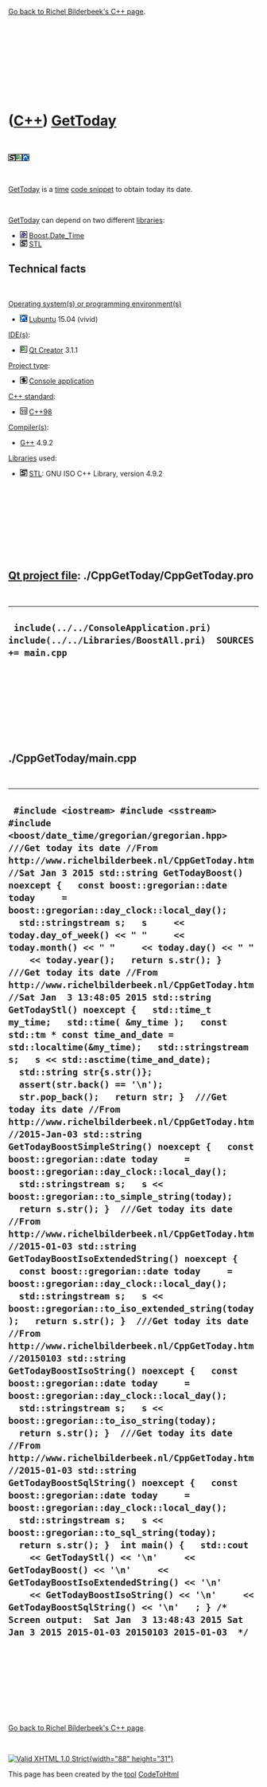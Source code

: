 

[Go back to Richel Bilderbeek's C++ page](Cpp.htm).

 

 

 

 

 

([C++](Cpp.htm)) [GetToday](CppGetToday.htm)
============================================

 

![STL](PicStl.png)![Qt
Creator](PicQtCreator.png)![Lubuntu](PicLubuntu.png)

 

[GetToday](CppGetToday.htm) is a [time](CppTime.htm) [code
snippet](CppCodeSnippets.htm) to obtain today its date.

 

[GetToday](CppGetToday.htm) can depend on two different
[libraries](CppLibrary.htm):

-   ![Boost](PicBoost.png) [Boost.Date\_Time](CppBoostDate_Time.htm)
-   ![STL](PicStl.png) [STL](CppStl.htm)

Technical facts
---------------

 

[Operating system(s) or programming environment(s)](CppOs.htm)

-   ![Lubuntu](PicLubuntu.png) [Lubuntu](CppLubuntu.htm) 15.04 (vivid)

[IDE(s)](CppIde.htm):

-   ![Qt Creator](PicQtCreator.png) [Qt Creator](CppQtCreator.htm) 3.1.1

[Project type](CppQtProjectType.htm):

-   ![console](PicConsole.png) [Console
    application](CppConsoleApplication.htm)

[C++ standard](CppStandard.htm):

-   ![C++98](PicCpp98.png) [C++98](Cpp98.htm)

[Compiler(s)](CppCompiler.htm):

-   [G++](CppGpp.htm) 4.9.2

[Libraries](CppLibrary.htm) used:

-   ![STL](PicStl.png) [STL](CppStl.htm): GNU ISO C++ Library, version
    4.9.2

 

 

 

 

 

[Qt project file](CppQtProjectFile.htm): ./CppGetToday/CppGetToday.pro
----------------------------------------------------------------------

 

  -----------------------------------------------------------------------------------------------------
  ` include(../../ConsoleApplication.pri) include(../../Libraries/BoostAll.pri)  SOURCES += main.cpp`
  -----------------------------------------------------------------------------------------------------

 

 

 

 

 

./CppGetToday/main.cpp
----------------------

 

  --------------------------------------------------------------------------------------------------------------------------------------------------------------------------------------------------------------------------------------------------------------------------------------------------------------------------------------------------------------------------------------------------------------------------------------------------------------------------------------------------------------------------------------------------------------------------------------------------------------------------------------------------------------------------------------------------------------------------------------------------------------------------------------------------------------------------------------------------------------------------------------------------------------------------------------------------------------------------------------------------------------------------------------------------------------------------------------------------------------------------------------------------------------------------------------------------------------------------------------------------------------------------------------------------------------------------------------------------------------------------------------------------------------------------------------------------------------------------------------------------------------------------------------------------------------------------------------------------------------------------------------------------------------------------------------------------------------------------------------------------------------------------------------------------------------------------------------------------------------------------------------------------------------------------------------------------------------------------------------------------------------------------------------------------------------------------------------------------------------------------------------------------------------------------------------------------------------------------------------------------------------------------------------------------------------------------------------------------------------------------------------------------------------------------------------------------------------------------------------------------------------------------------------------------------------
  ` #include <iostream> #include <sstream> #include <boost/date_time/gregorian/gregorian.hpp>  ///Get today its date //From http://www.richelbilderbeek.nl/CppGetToday.htm //Sat Jan 3 2015 std::string GetTodayBoost() noexcept {   const boost::gregorian::date today     = boost::gregorian::day_clock::local_day();   std::stringstream s;   s     << today.day_of_week() << " "     << today.month() << " "     << today.day() << " "     << today.year();   return s.str(); }  ///Get today its date //From http://www.richelbilderbeek.nl/CppGetToday.htm //Sat Jan  3 13:48:05 2015 std::string GetTodayStl() noexcept {   std::time_t my_time;   std::time( &my_time );   const std::tm * const time_and_date = std::localtime(&my_time);   std::stringstream s;   s << std::asctime(time_and_date);   std::string str{s.str()};   assert(str.back() == '\n');   str.pop_back();   return str; }  ///Get today its date //From http://www.richelbilderbeek.nl/CppGetToday.htm //2015-Jan-03 std::string GetTodayBoostSimpleString() noexcept {   const boost::gregorian::date today     = boost::gregorian::day_clock::local_day();   std::stringstream s;   s << boost::gregorian::to_simple_string(today);   return s.str(); }  ///Get today its date //From http://www.richelbilderbeek.nl/CppGetToday.htm //2015-01-03 std::string GetTodayBoostIsoExtendedString() noexcept {   const boost::gregorian::date today     = boost::gregorian::day_clock::local_day();   std::stringstream s;   s << boost::gregorian::to_iso_extended_string(today);   return s.str(); }  ///Get today its date //From http://www.richelbilderbeek.nl/CppGetToday.htm //20150103 std::string GetTodayBoostIsoString() noexcept {   const boost::gregorian::date today     = boost::gregorian::day_clock::local_day();   std::stringstream s;   s << boost::gregorian::to_iso_string(today);   return s.str(); }  ///Get today its date //From http://www.richelbilderbeek.nl/CppGetToday.htm //2015-01-03 std::string GetTodayBoostSqlString() noexcept {   const boost::gregorian::date today     = boost::gregorian::day_clock::local_day();   std::stringstream s;   s << boost::gregorian::to_sql_string(today);   return s.str(); }  int main() {   std::cout     << GetTodayStl() << '\n'     << GetTodayBoost() << '\n'     << GetTodayBoostIsoExtendedString() << '\n'     << GetTodayBoostIsoString() << '\n'     << GetTodayBoostSqlString() << '\n'   ; } /* Screen output:  Sat Jan  3 13:48:43 2015 Sat Jan 3 2015 2015-01-03 20150103 2015-01-03  */`
  --------------------------------------------------------------------------------------------------------------------------------------------------------------------------------------------------------------------------------------------------------------------------------------------------------------------------------------------------------------------------------------------------------------------------------------------------------------------------------------------------------------------------------------------------------------------------------------------------------------------------------------------------------------------------------------------------------------------------------------------------------------------------------------------------------------------------------------------------------------------------------------------------------------------------------------------------------------------------------------------------------------------------------------------------------------------------------------------------------------------------------------------------------------------------------------------------------------------------------------------------------------------------------------------------------------------------------------------------------------------------------------------------------------------------------------------------------------------------------------------------------------------------------------------------------------------------------------------------------------------------------------------------------------------------------------------------------------------------------------------------------------------------------------------------------------------------------------------------------------------------------------------------------------------------------------------------------------------------------------------------------------------------------------------------------------------------------------------------------------------------------------------------------------------------------------------------------------------------------------------------------------------------------------------------------------------------------------------------------------------------------------------------------------------------------------------------------------------------------------------------------------------------------------------------------------

 

 

 

 

 

[Go back to Richel Bilderbeek's C++ page](Cpp.htm).



 

[![Valid XHTML 1.0 Strict](valid-xhtml10.png){width="88"
height="31"}](http://validator.w3.org/check?uri=referer)

This page has been created by the [tool](Tools.htm)
[CodeToHtml](ToolCodeToHtml.htm)
